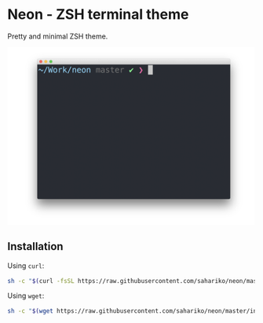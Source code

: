 # Neon - ZSH terminal theme

Pretty and minimal ZSH theme.

![screenshot](./screen.png "screenshot")

## Installation

Using `curl`:

```sh
sh -c "$(curl -fsSL https://raw.githubusercontent.com/sahariko/neon/master/installation.sh)"
```

Using `wget`:

```sh
sh -c "$(wget https://raw.githubusercontent.com/sahariko/neon/master/installation.sh -O -)"
```

